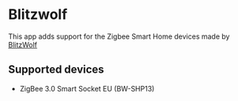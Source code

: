 # Blitzwolf
This app adds support for the Zigbee Smart Home devices made by [BlitzWolf](https://www.blitzwolf.com/BlitzWolf-BW-SHP13-ZigBee-3.0-Smart-Socket-EU-16A-3680W-with-ZigBee-3.0-Linkage,-High-load-Rating,-Electricity-Monitoring,-Timing-Function-and-Voice-Control-p-518.html)

## Supported devices
* ZigBee 3.0 Smart Socket EU (BW-SHP13)